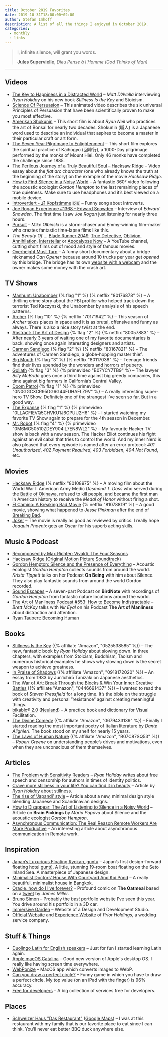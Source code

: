 ```yaml
---
title: October 2019 Favorites
date: 2019-10-31T18:00:00+02:00
author: Stefan Imhoff
description: A list of all the things I enjoyed in October 2019.
categories:
  - monthly
  - links
---
```


> I, infinite silence, will grant you words.
>
> **Jules Supervielle**, _Dieu Pense à l'Homme (God Thinks of Man)_

---

## Videos

- [The Key to Happiness in a Distracted World](https://youtu.be/5Lay89Tk2nk) – _Matt D’Avella_ interviewing _Ryan Holiday_ on his new book _Stillness Is the Key_ and Stoicism.
- [Science Of Persuasion](https://youtu.be/cFdCzN7RYbw) – This animated video describes the six universal Principles of Persuasion that have been scientifically proven to make you most effective.
- [Amerikan Shokunin](https://youtu.be/QcVEmP1-pqs) – This short film is about _Ryan Neil_ who practices the art of Bonsai for nearly two decades. Shokunin (職人) is a Japanese word used to describe an individual that aspires to become a master in their particular craft or art form.
- [The Seven Year Pilgrimage to Enlightenment](https://youtu.be/z3Ltwie3Tz8) – This short film explores the spiritual practice of Kaihōgyō (回峰行), a 1000-Day pilgrimage performed by the monks of Mount Hiei. Only 46 monks have completed the challenge since 1885.
- [The Perilous Journey of a Truly Beautiful Soul – Hacksaw Ridge](https://youtu.be/7rtccEB76_4) – Video essay about the _flat arc character_ (one who already knows the truth at the beginning of the story) on the example of the movie _Hacksaw Ridge_.
- [How to Find Silence in a Noisy World](https://youtu.be/qUxMdYhipvQ) – A fantastic 360° video following the acoustic ecologist _Gordon Hempton_ to the last remaining places of true quietness. Make sure to use headphones and it’s best viewed on a mobile device.
- [Introvertiert - ♫ Kopfstimme](https://youtu.be/hBLSJRF7bV8) 🇩🇪 – Funny song about Introverts.
- [Joe Rogan Experience #1368 - Edward Snowden](https://youtu.be/efs3QRr8LWw) – Interview of _Edward Snowden_. The first time I saw _Joe Rogan_ just listening for nearly three hours.
- [Pursuit](https://vimeo.com/226958858) – _Mike Olbinski_ is a storm-chaser and Emmy-winning film-maker who creates fantastic time-lapse films like this.
- _The Beauty Of_ … [Blade Runner 2049](https://youtu.be/IzpmRkjFLLE), [True Detective](https://www.youtube.com/watch?v=SVl7yuzyXMI), [Oblivion](https://www.youtube.com/watch?v=dtHgyxcKkcQ), [Annihilation](https://www.youtube.com/watch?v=r9hPETyhQqQ), [Interstellar](https://www.youtube.com/watch?v=665o5OwV_KU) or [Apocalypse Now](https://www.youtube.com/watch?v=VFuJsxEoYjU) – A YouTube channel, cutting short films out of mood and style of famous movies.
- [Overheight Must Turn](https://vimeo.com/271945574) – A funny short documentary about a bridge nicknamed _Can Opener_ because around 10 trucks per year get _opened_ by this bridge. The bridge has its own [website with a webcam](http://11foot8.com/) and the owner makes some money with the crash art.

## TV Shows

- [Manhunt: Unabomber](https://www.themoviedb.org/tv/72597-manhunt) {% flag "1" %} {% netflix "80176878" %} – A thrilling crime story about the FBI profiler who helped track down the terrorist Ted Kaczynski, the Unabomber by analysis of his speech patterns.
- [Archer](https://www.themoviedb.org/tv/10283-archer) {% flag "10" %} {% netflix "70171942" %} – This season of _Archer_ takes places in space and it is as brutal, offensive and funny as always. There is also a nice story twist at the end.
- [Abstract: The Art of Design](https://www.themoviedb.org/tv/70177-abstract-the-art-of-design) {% flag "2" %} {% netflix "80057883" %} – After nearly 3 years of waiting one of my favorite documentaries is back, showing once again interesting designers and artists.
- [Carmen Sandiego](https://www.themoviedb.org/tv/74728-carmen-sandiego) {% flag "2" %} {% netflix "80167821" %} – The adventures of Carmen Sandiego, a globe-hopping master thief.
- [Big Mouth](https://www.themoviedb.org/tv/74204-big-mouth) {% flag "3" %} {% netflix "80117038" %} – Teenage friends find their lives upended by the wonders and horrors of puberty.
- [Goliath](https://www.themoviedb.org/tv/67384-goliath) {% flag "3" %} {% primevideo "B07YCY7TB9" %} – The lawyer _Billy McBride_ goes once a third time against big greedy companies, this time against big farmers in California’s Central Valley.
- [Doom Patrol](https://www.themoviedb.org/tv/79501-doom-patrol) {% flag "1" %} {% primevideo "0N0GGCXCR95DG6G44FUHAFLZ9V" %} – A really interesting super-hero TV Show. Definitely one of the strangest I’ve seen so far. But in a good way.
- [The Expanse](https://www.themoviedb.org/tv/63639-the-expanse) {% flag "1" %} {% primevideo "0LLAGFIEVQ5CHVKU1J6GPUU2H6" %} – I started watching my favorite TV Show again to prepare for the 4th season in December.
- [Mr. Robot](https://www.themoviedb.org/tv/62560-mr-robot) {% flag "4" %} {% primevideo "0M6MG50510ZDEY904IL7EN8WL2" %} – My favourite Hacker TV show is back with a new season. The Hacker Elliot continues his fight against an evil cabal that tries to control the world. And my inner Nerd is also pleased that every episode is named after an error protocol: _401 Unauthorized_, _402 Payment Required_, _403 Forbidden_, _404 Not Found_, etc.

## Movies

- [Hacksaw Ridge](https://www.themoviedb.org/movie/324786-hacksaw-ridge) {% netflix "80108975" %} – A moving film about the World War II American Army Medic _Desmond T. Doss_ who served during the [Battle of Okinawa](https://en.wikipedia.org/wiki/Battle_of_Okinawa), refused to kill people, and became the first man in American history to receive the _Medal of Honor_ without firing a shot.
- [El Camino: A Breaking Bad Movie](https://www.themoviedb.org/movie/559969-el-camino-a-breaking-bad-movie) {% netflix "81078819" %} – A good movie, showing what happened to _Jesse Pinkman_ after the end of [Breaking Bad](https://www.themoviedb.org/tv/1396-breaking-bad).
- [Joker](https://www.themoviedb.org/movie/475557-joker) – The movie is really as good as reviewed by critics. I really hope _Joaquin Phoenix_ gets an Oscar for his superb acting skills.

## Music & Podcast

- [Recomposed by Max Richter: Vivaldi, The Four Seasons](https://open.spotify.com/album/5yuG2LEkf7QA9ZGIXldCmy)
- [Hacksaw Ridge (Original Motion Picture Soundtrack)](https://open.spotify.com/album/7jHwf1s7rFKZern6oM1tXo)
- [Gordon Hempton: Silence and the Presence of Everything](https://onbeing.org/programs/gordon-hempton-silence-and-the-presence-of-everything/) – Acoustic ecologist _Gordon Hempton_ collects sounds from around the world. _Krista Tippett_ talks on her Podcast **On Being** with him about Silence. They also play fantastic sounds from around the world Gordon recorded.
- [Sound Escapes](https://www.birdnote.org/blog/2019/07/sound-escapes) – A seven-part Podcast on **BirdNote** with recordings of _Gordon Hempton_ from fantastic nature locations around the world.
- [The Art of Manliness Podcast #553: How to Become Indistractable](https://www.artofmanliness.com/articles/podcast-553-how-to-become-indistractable/) – _Brett McKay_ talks with _Nir Eyal_ on his Podcast **The Art of Manliness** about distraction and attention.
- [Ryan Taubert: Becoming Human](https://open.spotify.com/track/7Khmqqrkilg4WPaKuz5IGa)

## Books

- [Stillness Is the Key](https://www.goodreads.com/book/show/43582733-stillness-is-the-key) ({% affiliate "Amazon", "0525538585" %}) – The new, fantastic book by _Ryan Holiday_ about slowing down. In three chapters, with examples from Stoicism, Buddhism, Taoism and numerous historical examples he shows why slowing down is the secret weapon to achieve greatness.
- [In Praise of Shadows](https://www.goodreads.com/book/show/34473.In_Praise_of_Shadows) ({% affiliate "Amazon", "0918172020" %}) – An essay from 1933 by Jun’ichirō Tanizaki on Japanese aesthetics.
- [The War of Art: Break Through the Blocks & Win Your Inner Creative Battles](https://www.goodreads.com/book/show/1319.The_War_of_Art) ({% affiliate "Amazon", "0446691437" %}) – I wanted to read the book of _Steven Pressfield_ for a long time. It’s the bible on the struggle with creativity and personal ”resistance“ against creating meaningful things.
- [bikablo® 2.0](https://www.goodreads.com/book/show/9732967-bikablo-2-0) ([Neuland](https://de.neuland.com/literatur/fachbuecher/bikablo-2.0.html)) – A practice book and dictionary for Visual Facilitation.
- [The Divine Comedy](https://www.goodreads.com/book/show/6656.The_Divine_Comedy) ({% affiliate "Amazon", "0679433139" %}) – Finally I started reading the most important poetry of Italian literature by _Dante Alighieri_. The book stood on my shelf for nearly 15 years.
- [The Laws of Human Nature](https://www.goodreads.com/book/show/40060191-the-laws-of-human-nature) ({% affiliate "Amazon", "B07C87SQ53" %}) – _Robert Greene_ on understanding people’s drives and motivations, even when they are unconscious of them themselves.

<Row variant="variable" minWidth="110px" marginBottom>
  <AmazonBook asin="0525538585" size="large" />
  <AmazonBook asin="0918172020" size="large" />
  <AmazonBook asin="0446691437" size="large" />
  <AmazonBook asin="0679433139" size="large" />
  <AmazonBook asin="B07C87SQ53" size="large" />
</Row>

## Articles

- [The Problem with Sensitivity Readers](https://quillette.com/2019/10/01/the-problem-with-sensitivity-readers/) – _Ryan Holiday_ writes about free speech and censorship for authors in times of identity politics.
- [Crave more stillness in your life? You can find it in beauty](https://ideas.ted.com/crave-more-stillness-in-your-life-you-can-find-it-in-beauty/) – Article by _Ryan Holiday_ about stillness.
- [The rise of ‘Japandi’ style](https://www.bbc.com/future/article/20191018-the-rise-of-japandi-style) – Article about a new, minimal design style blending Japanese and Scandinavian designs.
- [How to Disappear: The Art of Listening to Silence in a Noisy World](https://www.brainpickings.org/2019/10/14/gordon-hempton-silence/) – Article on **Brain Pickings** by _Maria Popova_ about Silence and the acoustic ecologist _Gordon Hempton_.
- [Asynchronous Communication: The Real Reason Remote Workers Are More Productive](https://doist.com/blog/asynchronous-communication/) – An interesting article about asynchronous communication in Remote work.

## Inspiration

- [Japan’s Luxurious Floating Ryokan, guntū](https://coolhunting.com/travel/japans-luxurious-floating-ryokan-guntu/) – Japan’s first design-forward floating hotel [guntū](https://guntu.jp/). A little, stunning 19-room boat floating on the Seto Inland Sea. A masterpiece of Japanese design.
- [Minimalist Doctors’ House With Courtyard And Koi Pond](http://www.home-designing.com/minimalist-doctors-house-with-courtyard-and-koi-pond) – A really beautiful, minimalist house in Bangkok.
- [Oracle, how do I live forever?](https://www.theoatmeal.com/comics/be_kind) – Profound comic on **The Oatmeal** based on a [tweet](https://twitter.com/asmallfiction/status/1139758454573162496) by _James Miller_.
- [Bruno Simon](https://bruno-simon.com/) – Probably the _best_ portfolio website I’ve seen this year. You drive around his portfolio in a 3D car.
- [Immersive Garden](https://immersive-g.com/) – Website of a Design and Development Studio.
- [Official Website](https://prior.co.jp/) and [Experience Website](https://prior.co.jp/discover/) of _Prior Holdings_, a wedding service company.

## Stuff & Things

- [Duolingo Latin for English speakers](https://www.duolingo.com/enroll/la/en) <Flag label="Beta" /> – Just for fun I started learning Latin again.
- [Apple macOS Catalina](https://www.apple.com/de/macos/catalina/) – Good new version of Apple's desktop OS. I really like having screen time everywhere.
- [WebPonize](https://webponize.org/) – MacOS app which converts images to WebP.
- [Can you draw a perfect circle?](https://vole.wtf/perfect-circle/) – Funny game in which you have to draw a perfect circle. My top value (on an iPad with the finger) is 96% accuracy.
- [Free for developers](https://free-for.dev/) – A big collection of services free for developers.

## Places

- [Schweizer Haus "Das Restaurant"](https://schweizer-haus.de/) ([Google Maps](https://goo.gl/maps/skt7eLc7C4u6TZLd7)) – I was at this restaurant with my family that is our favorite place to eat since I can think. You’ll never eat better BBQ duck anywhere else.
